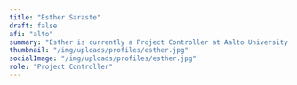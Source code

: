 ```yaml
---
title: "Esther Saraste"
draft: false
afi: "alto"
summary: "Esther is currently a Project Controller at Aalto University in Espoo Finland, working in the school of Arts, Design and Architecture. Esther works mainly with externally funded projects particularly EU funded projects."
thumbnail: "/img/uploads/profiles/esther.jpg"
socialImage: "/img/uploads/profiles/esther.jpg"
role: "Project Controller"
---
```



